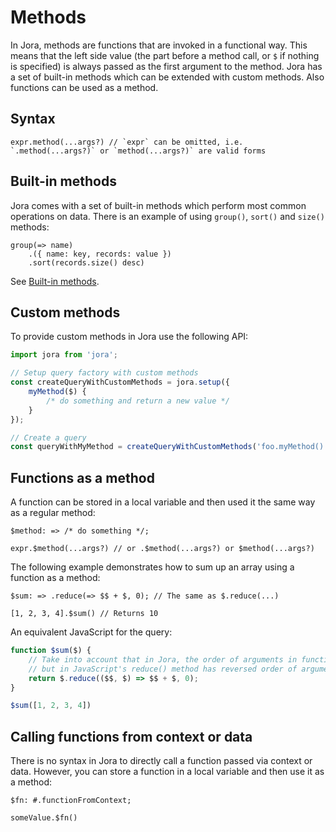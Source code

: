 # Methods

In Jora, methods are functions that are invoked in a functional way. This means that the left side value (the part before a method call, or `$` if nothing is specified) is always passed as the first argument to the method. Jora has a set of built-in methods which can be extended with custom methods. Also functions can be used as a method.

## Syntax

```jora
expr.method(...args?) // `expr` can be omitted, i.e. `.method(...args?)` or `method(...args?)` are valid forms
```

## Built-in methods

Jora comes with a set of built-in methods which perform most common operations on data. There is an example of using `group()`, `sort()` and `size()` methods:

```jora
group(=> name)
    .({ name: key, records: value })
    .sort(records.size() desc)
```

See [Built-in methods](./methods-builtin.md).

## Custom methods

To provide custom methods in Jora use the following API:

```js
import jora from 'jora';

// Setup query factory with custom methods
const createQueryWithCustomMethods = jora.setup({
    myMethod($) {
        /* do something and return a new value */
    }
});

// Create a query
const queryWithMyMethod = createQueryWithCustomMethods('foo.myMethod()');
```

## Functions as a method

A function can be stored in a local variable and then used it the same way as a regular method:

```jora
$method: => /* do something */;

expr.$method(...args?) // or .$method(...args?) or $method(...args?)
```

The following example demonstrates how to sum up an array using a function as a method:

```jora
$sum: => .reduce(=> $$ + $, 0); // The same as $.reduce(...)

[1, 2, 3, 4].$sum() // Returns 10
```

An equivalent JavaScript for the query:

```js
function $sum($) {
    // Take into account that in Jora, the order of arguments in functions is always `$, $$`,
    // but in JavaScript's reduce() method has reversed order of arguments
    return $.reduce(($$, $) => $$ + $, 0);
}

$sum([1, 2, 3, 4])
```

## Calling functions from context or data

There is no syntax in Jora to directly call a function passed via context or data. However, you can store a function in a local variable and then use it as a method:

```jora
$fn: #.functionFromContext;

someValue.$fn()
```

